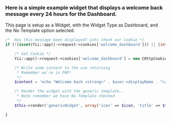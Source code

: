 ### Here is a simple example widget that displays a welcome back message every 24 hours for the Dashboard.

This page is setup as a Widget, with the Widget Type as Dashboard, and the No Template option selected.

```php
/*  Has this message been displayed? Lets check our cookie */
if (!(isset(Yii::app()->request->cookies['welcome_dashboard'])) || (int)Yii::app()->request->cookies['welcome_dashboard']->value != 1) {

    /* Set Cookie */
    Yii::app()->request->cookies['welcome_dashboard'] = new CHttpCookie('welcome_dashboard', 1, array('expire' => time()+43200, 'path' => parse_url($_SERVER['REQUEST_URI'], PHP_URL_PATH)));

    /* Write some content to the use returning 
     * Remember we're in PHP! 
     */
    $content = 'echo "Welcome back <strong>" . $user->displayName . "</strong>!";';

    /* Render the widget with the generic template,. 
     * Note remember we have No Template checked 
     */
    $this->render('genericWidget', array('icon' => $icon, 'title' => $title, 'content' => $content, 'user' => $user));

}
```
